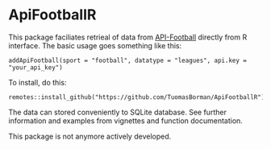 # ApiFootballR

This package faciliates retrieal of data from [API-Football](https://www.api-football.com/sports#) directly from R interface.
The basic usage goes something like this:

```
addApiFootball(sport = "football", datatype = "leagues", api.key = "your_api_key")
```

To install, do this:

```
remotes::install_github("https://github.com/TuomasBorman/ApiFootballR")
```

The data can stored conveniently to SQLite database.
See further information and examples from vignettes and function documentation.

This package is not anymore actively developed.
